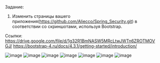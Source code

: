 Задание:
1. Изменить страницы вашего приложения(https://github.com/Aliecco/Spring_Security.git) в соответствии со скриншотами, используя Bootstrap.

Ссылки: https://drive.google.com/file/d/1g32R1BmNASW5MRcLtwJWTn6ZROTMOVGJ/
https://bootstrap-4.ru/docs/4.3.1/getting-started/introduction/

![image](https://user-images.githubusercontent.com/79269942/165161975-d68958e9-ea44-4201-b27b-a6a3c542f165.png)
![image](https://user-images.githubusercontent.com/79269942/165162679-9ff384f3-25f5-4656-a484-6d7179770f1b.png)
![image](https://user-images.githubusercontent.com/79269942/165162906-29c22801-c723-4a01-a606-851658c0e8d8.png)
![image](https://user-images.githubusercontent.com/79269942/165162989-ebad763b-3eff-461d-a29f-7debe86a5c19.png)
![image](https://user-images.githubusercontent.com/79269942/165163067-fca6f8da-94ea-46db-8688-ac0507e26aa4.png)
![image](https://user-images.githubusercontent.com/79269942/165163125-d98cff1d-700c-4062-838f-b57754fbe8e6.png)
![image](https://user-images.githubusercontent.com/79269942/165163350-f6612217-69bb-4cb2-9583-18fa6281d9a0.png)
